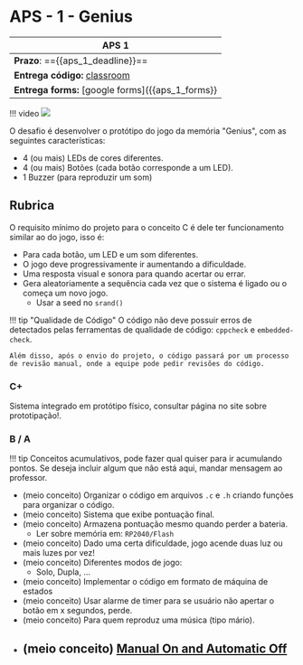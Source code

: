 # APS - 1 - Genius

| APS 1                                               |
|-----------------------------------------------------|
| **Prazo**: =={{aps_1_deadline}}==             |
| **Entrega código:** [classroom]({{aps_1_classroom}}) |
| **Entrega forms:** [google forms]({{aps_1_forms}}|

!!! video
    ![](https://www.youtube.com/watch?v=KfF-AZhUkdM)

O desafio é desenvolver o protótipo do jogo da memória "Genius", com as seguintes características:

- 4 (ou mais) LEDs de cores diferentes.
- 4 (ou mais) Botões (cada botão corresponde a um LED).
- 1 Buzzer (para reproduzir um som)

## Rubrica

O requisito mínimo do projeto para o conceito C é dele ter funcionamento similar ao do jogo, isso é: 

- Para cada botão, um LED e um som diferentes.
- O jogo deve progressivamente ir aumentando a dificuldade.
- Uma resposta visual e sonora para quando acertar ou errar.
- Gera aleatoriamente a sequência cada vez que o sistema é ligado ou o começa um novo jogo.
    - Usar a seed no `srand()`
    
!!! tip "Qualidade de Código"
    O código não deve possuir erros de detectados pelas ferramentas de qualidade de código: `cppcheck` e `embedded-check`.
    
    Além disso, após o envio do projeto, o código passará por um processo de revisão manual, onde a equipe pode pedir revisões do código.

### C+

Sistema integrado em protótipo físico, consultar página no site sobre prototipação!.

### B / A

!!! tip
    Conceitos acumulativos, pode fazer qual quiser para ir acumulando pontos. Se deseja incluir algum que não está aqui, 
    mandar mensagem ao professor.

- (meio conceito) Organizar o código em arquivos `.c` e `.h` criando funções para organizar o código.
- (meio conceito) Sistema que exibe pontuação final.
- (meio conceito) Armazena pontuação mesmo quando perder a bateria.
    - Ler sobre memória em: `RP2040/Flash`
- (meio conceito) Dado uma certa dificuldade, jogo acende duas luz ou mais luzes por vez!
- (meio conceito) Diferentes modos de jogo:
    - Solo, Dupla, ... 
- (meio conceito) Implementar o código em formato de máquina de estados
- (meio conceito) Usar alarme de timer para se usuário não apertar o botão em x segundos, perde.
- (meio conceito) Para quem reproduz uma música (tipo mário). 
- (meio conceito) [Manual On and Automatic Off](https://www.youtube.com/watch?v=jSZM9Js_zk8) 
    - 
<!--
 - (meio conceito) Se fizer um sistema que desliga a energia sozinho e liga quando apertar um botão
--> 

